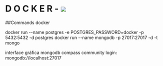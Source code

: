 # D O C K E R - ![](https://miro.medium.com/max/336/0*rmv6pZTW2hfP2XYd.png)

##Commands docker

docker run --name postgres -e POSTGRES_PASSWORD=docker -p 5432:5432 -d postgres
docker run --name mongodb -p 27017:27017 -d -t mongo

interface gráfica mongodb compass community
 login: mongodb://localhost:27017
